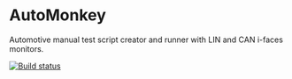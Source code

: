 # AutoMonkey

Automotive manual test script creator and runner with LIN and CAN i-faces monitors.

[![Build status](https://ci.appveyor.com/api/projects/status/n8d3el091ldo5hl3/branch/master?svg=true)](https://ci.appveyor.com/project/fars/automonkeyproject/branch/master)


